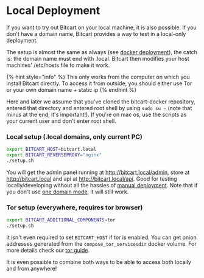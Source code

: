 # Local Deployment

If you want to try out Bitcart on your local machine, it is also possible. If you don't have a domain name, Bitcart provides a way to test in a local-only deployment.

The setup is almost the same as always (see [docker deployment](docker.md)), the catch is: the domain name must end with .local. Bitcart then modifies your host machines' /etc/hosts file to make it work.&#x20;

{% hint style="info" %}
This only works from the computer on which you install Bitcart directly. To access it from outside, you should either use Tor or your own domain name + static ip
{% endhint %}

Here and later we assume that you've cloned the bitcart-docker repository, entered that directory and entered root shell by using `sudo su -` (note that minus at the end, it's important!). If you're on mac os, use the scripts as your current user and don't enter root shell.

### Local setup (.local domains, only current PC)

```bash
export BITCART_HOST=bitcart.local
export BITCART_REVERSEPROXY="nginx"
./setup.sh
```

You will get the admin panel running at http://bitcart.local/admin, store at http://bitcart.local and api at http://bitcart.local/api. Good for testing locally/developing without all the hassles of [manual deployment](manual.md). Note that if you don't use [one domain mode](../guides/one-domain-mode.md), it will still work.

### Tor setup (everywhere, requires tor browser)

```bash
export BITCART_ADDITIONAL_COMPONENTS=tor
./setup.sh
```

It isn't even required to set `BITCART_HOST` if tor is enabled. You can get onion addresses generated from the `compose_tor_servicesdir` docker volume. For more details check our [tor guide](../guides/tor.md).&#x20;



It is even possible to combine both ways to be able to access both locally and from anywhere!
